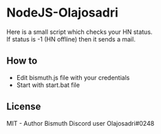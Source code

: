 # NodeJS-Olajosadri

Here is a small script which checks your HN status.  
If status is -1 (HN offline) then it sends a mail.

## How to

- Edit bismuth.js file with your credentials
- Start with start.bat file

## License

MIT - Author Bismuth Discord user Olajosadri#0248
